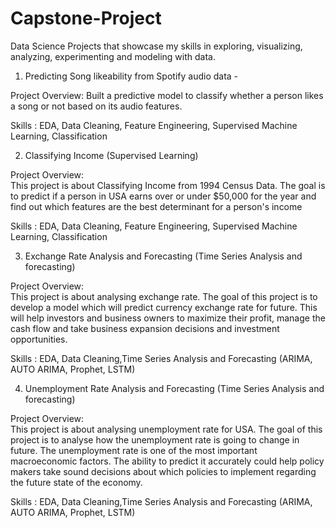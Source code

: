 # Capstone-Project
Data Science Projects that showcase my skills in exploring, visualizing, analyzing, experimenting and modeling with data. 

1. Predicting Song likeability from Spotify audio data - 

Project Overview:
Built a predictive model to classify whether a person likes a song or not based on its audio features.

Skills : EDA, Data Cleaning, Feature Engineering, Supervised Machine Learning, Classification

2. Classifying Income (Supervised Learning)

Project Overview:  
This project is about Classifying Income from 1994 Census Data. The goal is to predict if a person in USA earns over or under $50,000 for the year and find out which features are the best determinant for a person's income 

Skills : EDA, Data Cleaning, Feature Engineering, Supervised Machine Learning, Classification


3. Exchange Rate Analysis and Forecasting (Time Series Analysis and forecasting)

Project Overview:  
This project is about analysing exchange rate. The goal of this project is to develop a model which will predict currency exchange rate for future. This will help investors and business owners to maximize their profit, manage the cash flow and take business expansion decisions and investment opportunities.

Skills : EDA, Data Cleaning,Time Series Analysis and Forecasting (ARIMA, AUTO ARIMA, Prophet, LSTM)

4. Unemployment Rate Analysis and Forecasting (Time Series Analysis and forecasting)

Project Overview:  
This project is about analysing unemployment rate for USA. The goal of this project is to analyse how the unemployment rate is going to change in future. The unemployment rate is one of the most important macroeconomic factors. The ability to predict it accurately could help policy makers take sound decisions about which policies to implement regarding the future state of the economy. 

Skills : EDA, Data Cleaning,Time Series Analysis and Forecasting (ARIMA, AUTO ARIMA, Prophet, LSTM)

